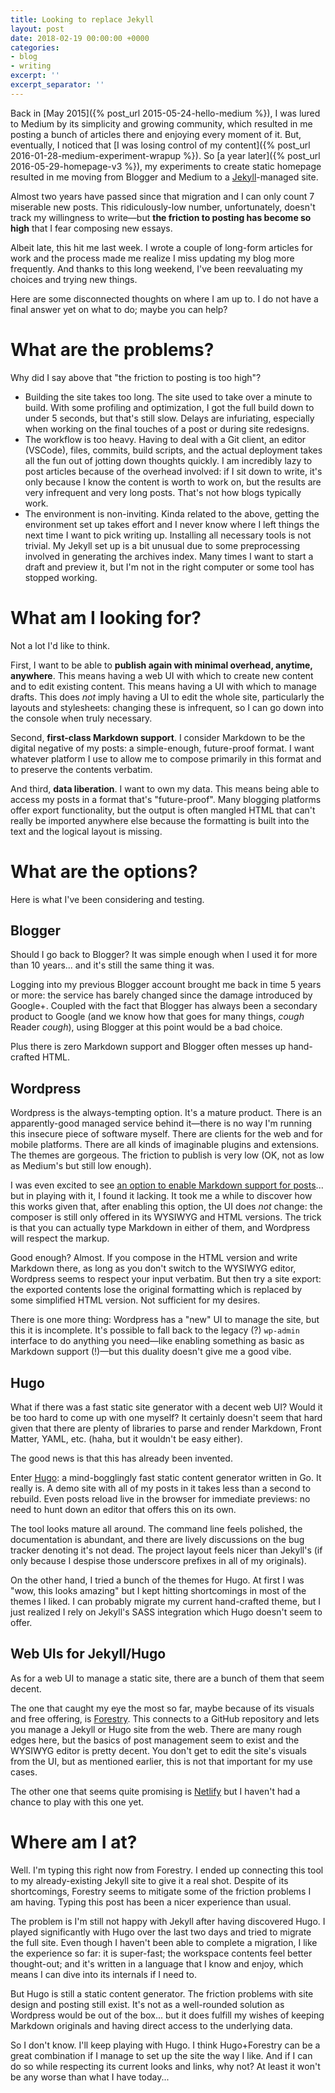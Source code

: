 ```yaml
---
title: Looking to replace Jekyll
layout: post
date: 2018-02-19 00:00:00 +0000
categories:
- blog
- writing
excerpt: ''
excerpt_separator: ''
---
```

Back in [May 2015]({% post_url 2015-05-24-hello-medium %}), I was lured to Medium by its simplicity and growing community, which resulted in me posting a bunch of articles there and enjoying every moment of it. But, eventually, I noticed that [I was losing control of my content]({% post_url 2016-01-28-medium-experiment-wrapup %}). So [a year later]({% post_url 2016-05-29-homepage-v3 %}), my experiments to create static homepage resulted in me moving from Blogger and Medium to a [Jekyll](https://jekyllrb.com/)-managed site.

Almost two years have passed since that migration and I can only count 7 miserable new posts. This ridiculously-low number, unfortunately, doesn't track my willingness to write—but **the friction to posting has become so high** that I fear composing new essays.

Albeit late, this hit me last week. I wrote a couple of long-form articles for work and the process made me realize I miss updating my blog more frequently. And thanks to this long weekend, I've been reevaluating my choices and trying new things.

Here are some disconnected thoughts on where I am up to. I do not have a final answer yet on what to do; maybe you can help?

# What are the problems?

Why did I say above that "the friction to posting is too high"?

* Building the site takes too long. The site used to take over a minute to build. With some profiling and optimization, I got the full build down to under 5 seconds, but that's still slow. Delays are infuriating, especially when working on the final touches of a post or during site redesigns.
* The workflow is too heavy. Having to deal with a Git client, an editor (VSCode), files, commits, build scripts, and the actual deployment takes all the fun out of jotting down thoughts quickly. I am incredibly lazy to post articles because of the overhead involved: if I sit down to write, it's only because I know the content is worth to work on, but the results are very infrequent and very long posts. That's not how blogs typically work.
* The environment is non-inviting. Kinda related to the above, getting the environment set up takes effort and I never know where I left things the next time I want to pick writing up. Installing all necessary tools is not trivial. My Jekyll set up is a bit unusual due to some preprocessing involved in generating the archives index. Many times I want to start a draft and preview it, but I'm not in the right computer or some tool has stopped working.

# What am I looking for?

Not a lot I'd like to think.

First, I want to be able to **publish again with minimal overhead, anytime, anywhere**. This means having a web UI with which to create new content and to edit existing content. This means having a UI with which to manage drafts. This does _not_ imply having a UI to edit the whole site, particularly the layouts and stylesheets: changing these is infrequent, so I can go down into the console when truly necessary.

Second, **first-class Markdown support**. I consider Markdown to be the digital negative of my posts: a simple-enough, future-proof format. I want whatever platform I use to allow me to compose primarily in this format and to preserve the contents verbatim.

And third, **data liberation**. I want to own my data. This means being able to access my posts in a format that's "future-proof". Many blogging platforms offer export functionality, but the output is often mangled HTML that can't really be imported anywhere else because the formatting is built into the text and the logical layout is missing.

# What are the options?

Here is what I've been considering and testing.

## Blogger

Should I go back to Blogger? It was simple enough when I used it for more than 10 years... and it's still the same thing it was.

Logging into my previous Blogger account brought me back in time 5 years or more: the service has barely changed since the damage introduced by Google+. Coupled with the fact that Blogger has always been a secondary product to Google (and we know how that goes for many things, _cough_ Reader _cough_), using Blogger at this point would be a bad choice.

Plus there is zero Markdown support and Blogger often messes up hand-crafted HTML.

## Wordpress

Wordpress is the always-tempting option. It's a mature product. There is an apparently-good managed service behind it—there is no way I'm running this insecure piece of software myself. There are clients for the web and for mobile platforms. There are all kinds of imaginable plugins and extensions. The themes are gorgeous. The friction to publish is very low (OK, not as low as Medium's but still low enough).

I was even excited to see [an option to enable Markdown support for posts](https://en.support.wordpress.com/markdown/)... but in playing with it, I found it lacking. It took me a while to discover how this works given that, after enabling this option, the UI does _not_ change: the composer is still only offered in its WYSIWYG and HTML versions. The trick is that you can actually type Markdown in either of them, and Wordpress will respect the markup.

Good enough? Almost. If you compose in the HTML version and write Markdown there, as long as you don't switch to the WYSIWYG editor, Wordpress seems to respect your input verbatim. But then try a site export: the exported contents lose the original formatting which is replaced by some simplified HTML version. Not sufficient for my desires.

There is one more thing: Wordpress has a "new" UI to manage the site, but this it is incomplete. It's possible to fall back to the legacy (?) `wp-admin` interface to do anything you need—like enabling something as basic as Markdown support (!)—but this duality doesn't give me a good vibe.

## Hugo

What if there was a fast static site generator with a decent web UI? Would it be too hard to come up with one myself? It certainly doesn't seem that hard given that there are plenty of libraries to parse and render Markdown, Front Matter, YAML, etc. (haha, but it wouldn't be easy either).

The good news is that this has already been invented.

Enter [Hugo](https://gohugo.io/): a mind-bogglingly fast static content generator written in Go. It really is. A demo site with all of my posts in it takes less than a second to rebuild. Even posts reload live in the browser for immediate previews: no need to hunt down an editor that offers this on its own.

The tool looks mature all around. The command line feels polished, the documentation is abundant, and there are lively discussions on the bug tracker denoting it's not dead. The project layout feels nicer than Jekyll's (if only because I despise those underscore prefixes in all of my originals).

On the other hand, I tried a bunch of the themes for Hugo. At first I was "wow, this looks amazing" but I kept hitting shortcomings in most of the themes I liked. I can probably migrate my current hand-crafted theme, but I just realized I rely on Jekyll's SASS integration which Hugo doesn't seem to offer.

## Web UIs for Jekyll/Hugo

As for a web UI to manage a static site, there are a bunch of them that seem decent.

The one that caught my eye the most so far, maybe because of its visuals and free offering, is [Forestry](http://forestry.io/). This connects to a GitHub repository and lets you manage a Jekyll or Hugo site from the web. There are many rough edges here, but the basics of post management seem to exist and the WYSIWYG editor is pretty decent. You don't get to edit the site's visuals from the UI, but as mentioned earlier, this is not that important for my use cases.

The other one that seems quite promising is [Netlify](http://netlify.com/) but I haven't had a chance to play with this one yet.

# Where am I at?

Well. I'm typing this right now from Forestry. I ended up connecting this tool to my already-existing Jekyll site to give it a real shot. Despite of its shortcomings, Forestry seems to mitigate some of the friction problems I am having. Typing this post has been a nicer experience than usual.

The problem is I'm still not happy with Jekyll after having discovered Hugo. I played significantly with Hugo over the last two days and tried to migrate the full site. Even though I haven't been able to complete a migration, I like the experience so far: it is super-fast; the workspace contents feel better thought-out; and it's written in a language that I know and enjoy, which means I can dive into its internals if I need to.

But Hugo is still a static content generator. The friction problems with site design and posting still exist. It's not as a well-rounded solution as Wordpress would be out of the box... but it does fulfill my wishes of keeping Markdown originals and having direct access to the underlying data.

So I don't know. I'll keep playing with Hugo. I think Hugo+Forestry can be a great combination if I manage to set up the site the way I like. And if I can do so while respecting its current looks and links, why not? At least it won't be any worse than what I have today...